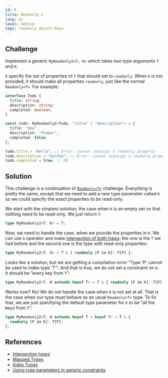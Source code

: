 ```yaml
---
id: 8
title: Readonly 2
lang: en
level: medium
tags: readonly object-keys
---
```


## Challenge

Implement a generic `MyReadonly2<T, K>` which takes two type arguments `T` and `K`.

`K` specify the set of properties of `T` that should set to `readonly`.
When `K` is not provided, it should make all properties `readonly`, just like the normal `Readonly<T>`.
For example:

```ts
interface Todo {
  title: string;
  description: string;
  completed: boolean;
}

const todo: MyReadonly2<Todo, "title" | "description"> = {
  title: "Hey",
  description: "foobar",
  completed: false,
};

todo.title = "Hello"; // Error: cannot reassign a readonly property
todo.description = "barFoo"; // Error: cannot reassign a readonly property
todo.completed = true; // OK
```

## Solution

This challenge is a continuation of [`Readonly<T>`](./easy-readonly.md) challenge.
Everything is pretty the same, except that we need to add a new type parameter called `K` so we could specify the exact properties to be read-only.

We start with the simplest solution, the case when `K` is an empty set so that nothing need to be read-only.
We just return `T`:

```ts
type MyReadonly2<T, K> = T;
```

Now, we need to handle the case, when we provide the properties in `K`.
We can use `&` operator and make [intersection of both types](https://www.typescriptlang.org/docs/handbook/2/objects.html#intersection-types): the one is the `T` we had before and the second one is the type with read-only properties:

```ts
type MyReadonly2<T, K> = T & { readonly [P in K]: T[P] };
```

Looks like a solution, but we are getting a compilation error “Type ‘P’ cannot be used to index type ‘T’”.
And that is true, we do not set a constraint on `K`.
It should be “every key from `T`”:

```ts
type MyReadonly2<T, K extends keyof T> = T & { readonly [P in K]: T[P] };
```

Works now?
No!
We do not handle the case when `K` is not set at all.
That is the case when our type must behave as an usual `Readonly<T>` type.
To fix that, we are just specifying the default type parameter for `K` to be “all the keys from `T`”:

```ts
type MyReadonly2<T, K extends keyof T = keyof T> = T & {
  readonly [P in K]: T[P];
};
```

## References

- [Intersection types](https://www.typescriptlang.org/docs/handbook/2/objects.html#intersection-types)
- [Mapped Types](https://www.typescriptlang.org/docs/handbook/2/mapped-types.html)
- [Index Types](https://www.typescriptlang.org/docs/handbook/2/indexed-access-types.html)
- [Using type parameters in generic constraints](https://www.typescriptlang.org/docs/handbook/2/generics.html#using-type-parameters-in-generic-constraints)
